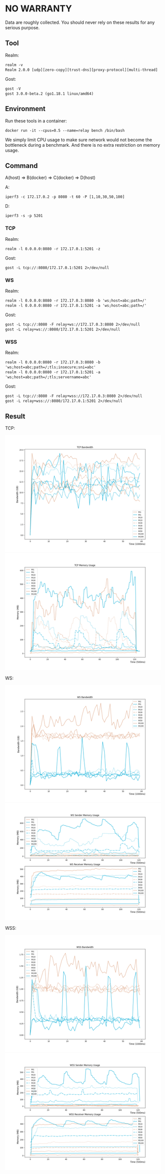 # NO WARRANTY

Data are roughly collected. You should never rely on these results for any serious purpose.

## Tool

Realm:

```shell
realm -v
Realm 2.0.0 [udp][zero-copy][trust-dns][proxy-protocol][multi-thread]
```

Gost:

```shell
gost -V
gost 3.0.0-beta.2 (go1.18.1 linux/amd64)
```

## Environment

Run these tools in a container:

```shell
docker run -it --cpus=0.5 --name=relay bench /bin/bash
```

We simply limit CPU usage to make sure network would not become the bottleneck during a benchmark. And there is no extra restriction on memory usage.

## Command

A(host) => B(docker) => C(docker) => D(host)

A:

```shell
iperf3 -c 172.17.0.2 -p 8080 -t 60 -P [1,10,30,50,100]
```

D:

```shell
iperf3 -s -p 5201
```

### TCP

Realm:

```shell
realm -l 0.0.0.0:8080 -r 172.17.0.1:5201 -z
```

Gost:

```shell
gost -L tcp://:8080/172.17.0.1:5201 2>/dev/null
```

### WS

Realm:

```shell
realm -l 0.0.0.0:8080 -r 172.17.0.3:8080 -b 'ws;host=abc;path=/'
realm -l 0.0.0.0:8080 -r 172.17.0.1:5201 -a 'ws;host=abc;path=/'
```

Gost:

```shell
gost -L tcp://:8080 -F relay+ws://172.17.0.3:8080 2>/dev/null
gost -L relay+ws://:8080/172.17.0.1:5201 2>/dev/null
```

### WSS

Realm:

```shell
realm -l 0.0.0.0:8080 -r 172.17.0.3:8080 -b 'ws;host=abc;path=/;tls;insecure;sni=abc'
realm -l 0.0.0.0:8080 -r 172.17.0.1:5201 -a 'ws;host=abc;path=/;tls;servername=abc'
```

Gost:

```shell
gost -L tcp://:8080 -F relay+wss://172.17.0.3:8080 2>/dev/null
gost -L relay+wss://:8080/172.17.0.1:5201 2>/dev/null
```

## Result

TCP:

![TCP Bandwidth](tcp_iperf.png)
![TCP Memory](tcp_mem.png)

WS:

![WS Bandwidth](ws_iperf.png)
![WS Memory](ws_mem.png)

WSS:

![WSS Bandwidth](wss_iperf.png)
![WSS Memory](wss_mem.png)
